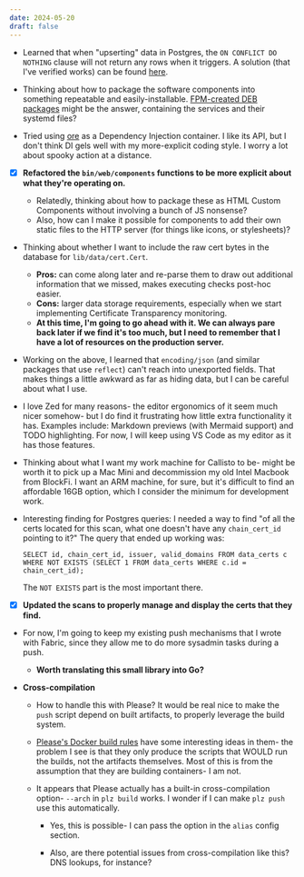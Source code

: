 ```yaml
---
date: 2024-05-20
draft: false
---
```


- Learned that when "upserting" data in Postgres, the `ON CONFLICT DO NOTHING` clause will not return any rows when it triggers. A solution (that I've verified works) can be found [here](https://stackoverflow.com/questions/34708509/how-to-use-returning-with-on-conflict-in-postgresql).

- Thinking about how to package the software components into something repeatable and easily-installable. [FPM-created DEB packages](https://github.com/thought-machine/pleasings/blob/master/package/fpm.build_defs) might be the answer, containing the services and their systemd files?

- Tried using [ore](https://github.com/firasdarwish/ore) as a Dependency Injection container. I like its API, but I don't think DI gels well with my more-explicit coding style. I worry a lot about spooky action at a distance.

- [x] **Refactored the `bin/web/components` functions to be more explicit about what they're operating on.**

  - Relatedly, thinking about how to package these as HTML Custom Components without involving a bunch of JS nonsense?
  - Also, how can I make it possible for components to add their own static files to the HTTP server (for things like icons, or stylesheets)?

- Thinking about whether I want to include the raw cert bytes in the database for `lib/data/cert.Cert`.

  - **Pros:** can come along later and re-parse them to draw out additional information that we missed, makes executing checks post-hoc easier.
  - **Cons:** larger data storage requirements, especially when we start implementing Certificate Transparency monitoring.
  - **At this time, I'm going to go ahead with it. We can always pare back later if we find it's too much, but I need to remember that I have a lot of resources on the production server.**

- Working on the above, I learned that `encoding/json` (and similar packages that use `reflect`) can't reach into unexported fields. That makes things a little awkward as far as hiding data, but I can be careful about what I use.

- I love Zed for many reasons- the editor ergonomics of it seem much nicer somehow- but I do find it frustrating how little extra functionality it has. Examples include: Markdown previews (with Mermaid support) and TODO highlighting. For now, I will keep using VS Code as my editor as it has those features.

- Thinking about what I want my work machine for Callisto to be- might be worth it to pick up a Mac Mini and decommission my old Intel Macbook from BlockFi. I want an ARM machine, for sure, but it's difficult to find an affordable 16GB option, which I consider the minimum for development work.

- Interesting finding for Postgres queries: I needed a way to find "of all the certs located for this scan, what one doesn't have any `chain_cert_id` pointing to it?" The query that ended up working was:

  ```
  SELECT id, chain_cert_id, issuer, valid_domains FROM data_certs c WHERE NOT EXISTS (SELECT 1 FROM data_certs WHERE c.id = chain_cert_id);
  ```

  The `NOT EXISTS` part is the most important there.

- [x] **Updated the scans to properly manage and display the certs that they find.**

- For now, I'm going to keep my existing push mechanisms that I wrote with Fabric, since they allow me to do more sysadmin tasks during a push.

  - **Worth translating this small library into Go?**

- **Cross-compilation**

  - How to handle this with Please? It would be real nice to make the `push` script depend on built artifacts, to properly leverage the build system.
  
  - [Please's Docker build rules](https://github.com/please-build/docker-rules) have some interesting ideas in them- the problem I see is that they only produce the scripts that WOULD run the builds, not the artifacts themselves. Most of this is from the assumption that they are building containers- I am not.

  - It appears that Please actually has a built-in cross-compilation option- `--arch` in `plz build` works. I wonder if I can make `plz push` use this automatically.

    - Yes, this is possible- I can pass the option in the `alias` config section.

    - Also, are there potential issues from cross-compilation like this? DNS lookups, for instance?